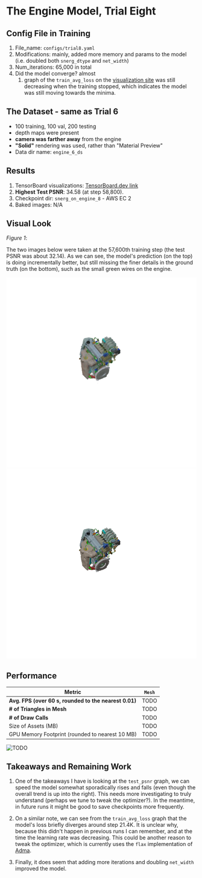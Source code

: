 # The Engine Model, Trial Eight

## Config File in Training
1. File_name: `configs/trial8.yaml`
2. Modifications: mainly, added more memory and params to the model (i.e. doubled both `snerg_dtype` and `net_width`)
3. Num_iterations: 65,000 in total
4. Did the model converge? almost
    1. graph of the `train_avg_loss` on the [visualization site](https://tensorboard.dev/experiment/aN0aW5mNS26nWTkMiowX9g/#scalars) was still decreasing when the training stopped, which indicates the model was still moving towards the minima. 

## The Dataset - same as Trial 6
- 100 training, 100 val, 200 testing
- depth maps were present 
- **camera was farther away** from the engine
- **"Solid"** rendering was used, rather than "Material Preview"
- Data dir name: `engine_6_ds`

## Results
1. TensorBoard visualizations: [TensorBoard.dev link](https://tensorboard.dev/experiment/aN0aW5mNS26nWTkMiowX9g/#scalars)
2. **Highest Test PSNR**: 34.58 (at step 58,800).
3. Checkpoint dir: `snerg_on_engine_8` - AWS EC 2
4. Baked images: N/A

## Visual Look

*Figure 1*: 

The two images below were taken at the 57,600th training step (the test PSNR was about 32.14). As we can see, the model's prediction (on the top) is doing incrementally better, but still missing the finer details in the ground truth (on the bottom), such as the small green wires on the engine.

![Trial 8 prediction image, for the side of the engine](trial8_side_pred.png)
![Trial 8 - test dataset image, for the front of the engine](trial8_side_truth.png)

## Performance 

| Metric               |  `Mesh` |
|----------------------|--------|
| **Avg. FPS (over 60 s, rounded to the nearest 0.01)**| TODO  |
| **# of Triangles in Mesh** | TODO |
| **# of Draw Calls** | TODO |
| Size of Assets (MB)     | TODO   |
| GPU Memory Footprint (rounded to nearest 10 MB) |   TODO    |

![TODO](TODO.png)

## Takeaways and Remaining Work

1. One of the takeaways I have is looking at the `test_psnr` graph, we can speed the model somewhat sporadically rises and falls (even though the overall trend is up into the right). This needs more investigating to truly understand (perhaps we tune to tweak the optimizer?). In the meantime, in future runs it might be good to save checkpoints more frequently.

2. On a similar note, we can see from the `train_avg_loss` graph that the model's loss briefly diverges around step 21.4K. It is unclear why, because this didn't happen in previous runs I can remember, and at the time the learning rate was decreasing. This could be another reason to tweak the optimizer, which is currently uses the `flax` implementation of [Adma](https://flax.readthedocs.io/en/latest/_autosummary/flax.optim.Adam.html#flax.optim.Adam).

3. Finally, it does seem that adding more iterations and doubling `net_width` improved the model.